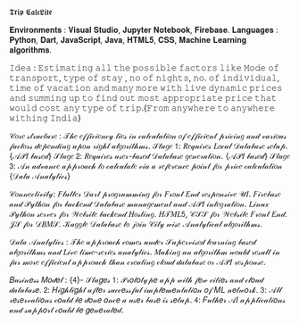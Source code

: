 𝕿𝖗𝖎𝖕 𝕮𝖆𝖑𝖈𝕷𝖎𝖙𝖊

𝐄𝐧𝐯𝐢𝐫𝐨𝐧𝐦𝐞𝐧𝐭𝐬 : 𝐕𝐢𝐬𝐮𝐚𝐥 𝐒𝐭𝐮𝐝𝐢𝐨, 𝐉𝐮𝐩𝐲𝐭𝐞𝐫 𝐍𝐨𝐭𝐞𝐛𝐨𝐨𝐤, 𝐅𝐢𝐫𝐞𝐛𝐚𝐬𝐞.
𝐋𝐚𝐧𝐠𝐮𝐚𝐠𝐞𝐬 : 𝐏𝐲𝐭𝐡𝐨𝐧, 𝐃𝐚𝐫𝐭, 𝐉𝐚𝐯𝐚𝐒𝐜𝐫𝐢𝐩𝐭, 𝐉𝐚𝐯𝐚, 𝐇𝐓𝐌𝐋𝟓, 𝐂𝐒𝐒, 𝐌𝐚𝐜𝐡𝐢𝐧𝐞 𝐋𝐞𝐚𝐫𝐧𝐢𝐧𝐠 𝐚𝐥𝐠𝐨𝐫𝐢𝐭𝐡𝐦𝐬.


𝙸𝚍𝚎𝚊 : 𝙴𝚜𝚝𝚒𝚖𝚊𝚝𝚒𝚗𝚐 𝚊𝚕𝚕 𝚝𝚑𝚎 𝚙𝚘𝚜𝚜𝚒𝚋𝚕𝚎 𝚏𝚊𝚌𝚝𝚘𝚛𝚜 𝚕𝚒𝚔𝚎 𝙼𝚘𝚍𝚎 𝚘𝚏 𝚝𝚛𝚊𝚗𝚜𝚙𝚘𝚛𝚝, 𝚝𝚢𝚙𝚎 𝚘𝚏 𝚜𝚝𝚊𝚢 , 𝚗𝚘 𝚘𝚏 𝚗𝚒𝚐𝚑𝚝𝚜, 𝚗𝚘. 𝚘𝚏 𝚒𝚗𝚍𝚒𝚟𝚒𝚍𝚞𝚊𝚕, 𝚝𝚒𝚖𝚎 𝚘𝚏 𝚟𝚊𝚌𝚊𝚝𝚒𝚘𝚗 𝚊𝚗𝚍 𝚖𝚊𝚗𝚢 𝚖𝚘𝚛𝚎 𝚠𝚒𝚝𝚑 𝚕𝚒𝚟𝚎 𝚍𝚢𝚗𝚊𝚖𝚒𝚌 𝚙𝚛𝚒𝚌𝚎𝚜 𝚊𝚗𝚍 𝚜𝚞𝚖𝚖𝚒𝚗𝚐 𝚞𝚙 𝚝𝚘 𝚏𝚒𝚗𝚍 𝚘𝚞𝚝 𝚖𝚘𝚜𝚝 𝚊𝚙𝚙𝚛𝚘𝚙𝚛𝚒𝚊𝚝𝚎 𝚙𝚛𝚒𝚌𝚎 𝚝𝚑𝚊𝚝 𝚠𝚘𝚞𝚕𝚍 𝚌𝚘𝚜𝚝 𝚊𝚗𝚢 𝚝𝚢𝚙𝚎 𝚘𝚏 𝚝𝚛𝚒𝚙.{𝙵𝚛𝚘𝚖 𝚊𝚗𝚢𝚠𝚑𝚎𝚛𝚎 𝚝𝚘 𝚊𝚗𝚢𝚠𝚑𝚎𝚛𝚎 𝚠𝚒𝚝𝚑𝚒𝚗𝚐 𝙸𝚗𝚍𝚒𝚊}


𝒞𝑜𝓇𝑒 𝓈𝓉𝓇𝓊𝒸𝓉𝓊𝓇𝑒 : 𝒯𝒽𝑒 𝑒𝒻𝒻𝒾𝒸𝒾𝑒𝓃𝒸𝓎 𝓁𝒾𝑒𝓈 𝒾𝓃 𝒸𝒶𝓁𝒸𝓊𝓁𝒶𝓉𝒾𝑜𝓃 𝑜𝒻 𝑒𝒻𝒻𝒾𝒸𝒾𝑒𝓃𝓉 𝓅𝓇𝒾𝒸𝒾𝓃𝑔 𝒶𝓃𝒹 𝓋𝒶𝓇𝒾𝑜𝓊𝓈 𝒻𝒶𝒸𝓉𝑜𝓇𝓈 𝒹𝑒𝓅𝑒𝓃𝒹𝒾𝓃𝑔 𝓊𝓅𝑜𝓃 𝓇𝒾𝑔𝒽𝓉 𝒶𝓁𝑔𝑜𝓇𝒾𝓉𝒽𝓂𝓈.
                 𝒮𝓉𝒶𝑔𝑒 𝟣: 𝑅𝑒𝓆𝓊𝒾𝓇𝑒𝓈 𝐿𝑜𝒸𝒶𝓁 𝒟𝒶𝓉𝒶𝒷𝒶𝓈𝑒 𝓈𝑒𝓉𝓊𝓅. {𝒜𝒫𝐼 𝒷𝒶𝓈𝑒𝒹}
                 𝒮𝓉𝒶𝑔𝑒 𝟤: 𝑅𝑒𝓆𝓊𝒾𝓇𝑒𝓈 𝓊𝓈𝑒𝓇-𝒷𝒶𝓈𝑒𝒹 𝒟𝒶𝓉𝒶𝒷𝒶𝓈𝑒 𝑔𝑒𝓃𝑒𝓇𝒶𝓉𝒾𝑜𝓃. {𝒜𝒫𝐼 𝒷𝒶𝓈𝑒𝒹}
                 𝒮𝓉𝒶𝑔𝑒 𝟥: 𝒜𝓃 𝒶𝒹𝓋𝒶𝓃𝒸𝑒 𝒶𝓅𝓅𝓇𝑜𝒶𝒸𝒽 𝓉𝑜 𝒸𝒶𝓁𝒸𝓊𝓁𝒶𝓉𝑒 𝓋𝒾𝒶 𝒶 𝓇𝑒𝒻𝑒𝓇𝑒𝓃𝒸𝑒 𝓅𝑜𝒾𝓃𝓉 𝒻𝑜𝓇 𝓅𝓇𝒾𝒸𝑒 𝒸𝒶𝓁𝒸𝓊𝓁𝒶𝓉𝒾𝑜𝓃 {𝒟𝒶𝓉𝒶 𝒜𝓃𝒶𝓁𝓎𝓉𝒾𝒸𝓈}
           

𝒞𝑜𝓃𝓃𝑒𝒸𝓉𝒾𝓋𝒾𝓉𝓎:  𝐹𝓁𝓊𝓉𝓉𝑒𝓇 𝒟𝒶𝓇𝓉 𝓅𝓇𝑜𝑔𝓇𝒶𝓂𝓂𝒾𝓃𝑔 𝒻𝑜𝓇 𝐹𝓇𝑜𝓃𝓉 𝐸𝓃𝒹 𝓇𝑒𝓈𝓅𝑜𝓃𝓈𝒾𝓋𝑒 𝒰𝐼.
               𝐹𝒾𝓇𝑒𝒷𝒶𝓈𝑒 𝒶𝓃𝒹 𝒫𝓎𝓉𝒽𝑜𝓃 𝒻𝑜𝓇 𝒷𝒶𝒸𝓀𝑒𝓃𝒹 𝒟𝒶𝓉𝒶𝒷𝒶𝓈𝑒 𝓂𝒶𝓃𝒶𝑔𝑒𝓂𝑒𝓃𝓉 𝒶𝓃𝒹 𝒜𝒫𝐼 𝒾𝓃𝓉𝑒𝑔𝓇𝒶𝓉𝒾𝑜𝓃.
               𝐿𝒾𝓃𝓊𝓍 𝒫𝓎𝓉𝒽𝑜𝓃 𝓈𝑒𝓇𝓋𝑒𝓇 𝒻𝑜𝓇 𝒲𝑒𝒷𝓈𝒾𝓉𝑒 𝒷𝒶𝒸𝓀𝑒𝓃𝒹 𝐻𝑜𝓈𝓉𝒾𝓃𝑔.
               𝐻𝒯𝑀𝐿𝟧, 𝒞𝒮𝒮 𝒻𝑜𝓇 𝒲𝑒𝒷𝓈𝒾𝓉𝑒 𝐹𝓇𝑜𝓃𝓉 𝐸𝓃𝒹.
               𝒥𝒮 𝒻𝑜𝓇 𝒟𝐵𝑀𝒮.
               𝒦𝒶𝑔𝑔𝓁𝑒 𝒟𝒶𝓉𝒶𝒷𝒶𝓈𝑒 𝓉𝑜 𝒿𝑜𝒾𝓃 𝒞𝒾𝓉𝓎 𝓌𝒾𝓈𝑒 𝒜𝓃𝒶𝓁𝓎𝓉𝒾𝒸𝒶𝓁 𝒶𝓁𝑔𝑜𝓇𝒾𝓉𝒽𝓂𝓈.


𝒟𝒶𝓉𝒶 𝒜𝓃𝒶𝓁𝓎𝓉𝒾𝒸𝓈 : 𝒯𝒽𝑒 𝒶𝓅𝓅𝓇𝑜𝒶𝒸𝒽 𝒸𝑜𝓂𝑒𝓈 𝓊𝓃𝒹𝑒𝓇 𝒮𝓊𝓅𝑒𝓇𝓋𝒾𝓈𝑒𝒹 𝓁𝑒𝒶𝓇𝓃𝒾𝓃𝑔 𝒷𝒶𝓈𝑒𝒹 𝒶𝓁𝑔𝑜𝓇𝒾𝓉𝒽𝓂𝓈 𝒶𝓃𝒹 𝐿𝒾𝓋𝑒 𝓉𝒾𝓂𝑒-𝓈𝑒𝓇𝒾𝑒𝓈 𝒶𝓃𝒶𝓁𝓎𝓉𝒾𝒸𝓈.
                 𝑀𝒶𝓀𝒾𝓃𝑔 𝒶𝓃 𝒶𝓁𝑔𝑜𝓇𝒾𝓉𝒽𝓂 𝓌𝑜𝓊𝓁𝒹 𝓇𝑒𝓈𝓊𝓁𝓉 𝒾𝓃 𝒻𝒶𝓇 𝓂𝑜𝓇𝑒 𝑒𝒻𝒻𝒾𝒸𝒾𝑒𝓃𝓉 𝒶𝓅𝓅𝓇𝑜𝒶𝒸𝒽 𝓉𝒽𝒶𝓃 𝒸𝓇𝑒𝒶𝓉𝒾𝓃𝑔 𝒸𝓁𝑜𝓊𝒹 𝒹𝒶𝓉𝒶𝒷𝒶𝓈𝑒 𝑜𝓇 𝒜𝒫𝐼 𝓇𝑒𝓈𝓅𝑜𝓃𝓈𝑒.
                 
                 
𝐵𝓊𝓈𝒾𝓃𝑒𝓈𝓈 𝑀𝑜𝒹𝑒𝓁 : {𝟦}- 𝒮𝓉𝒶𝑔𝑒𝓈
                 𝟣: 𝒫𝓇𝑜𝓉𝑜𝓉𝓎𝓅𝑒 𝒶𝓅𝓅 𝓌𝒾𝓉𝒽 𝒻𝑒𝓌 𝒸𝒾𝓉𝒾𝑒𝓈 𝒶𝓃𝒹 𝒸𝓁𝑜𝓊𝒹 𝒹𝒶𝓉𝒶𝒷𝒶𝓈𝑒.
                 𝟤: 𝐻𝒾𝑔𝒽𝓁𝒾𝑔𝒽𝓉 𝒶𝒻𝓉𝑒𝓇 𝓈𝓊𝒸𝒸𝑒𝓈𝓈𝒻𝓊𝓁 𝒾𝓂𝓅𝓁𝑒𝓂𝑒𝓃𝓉𝒶𝓉𝒾𝑜𝓃 𝑜𝒻 𝑀𝐿 𝓃𝑒𝓉𝓌𝑜𝓇𝓀.
                 𝟥: 𝒜𝓁𝓁 𝓇𝑒𝓈𝑒𝓇𝓋𝒶𝓉𝒾𝑜𝓃𝓈 𝒸𝑜𝓊𝓁𝒹 𝒷𝑒 𝒹𝑜𝓃𝑒 𝑜𝓃𝒸𝑒 𝒶 𝓊𝓈𝑒𝓇 𝒷𝒶𝓈𝑒 𝒾𝓈 𝓈𝑒𝓉𝓊𝓅.
                 𝟦: 𝐹𝓊𝓉𝒽𝑒𝓇 𝒜𝐼 𝒶𝓅𝓅𝓁𝒾𝒸𝒶𝓉𝒾𝑜𝓃𝓈 𝒶𝓃𝒹 𝓈𝓊𝓅𝓅𝑜𝓇𝓉 𝒸𝑜𝓊𝓁𝒹 𝒷𝑒 𝑔𝑒𝓃𝑒𝓇𝒶𝓉𝑒𝒹.
